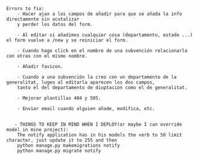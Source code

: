 
    Errors to fix:
        - Hacer ajax a los campos de añadir para que se añada la info directamente sin acutalizar
        y perder los datos del form.

        - Al editar si añadimos cualquier cosa (departamento, estado ...) el form vuelve a /new y se reiniciar el form.

        - Cuando hago click en el nombre de una subvención relacionarla con otras con el mismo nombre.

        - Añadir favicon.

        - Cuando a una subvención la creo con un departamento de la generalitat, lugeo al editarla aparecen los dos campos,
        tanto el del departamento de diuptación como el de generalitat.

        - Mejorar plantillas 404 y 505.

        - Enviar email cuando alguien añade, modifica, etc.


       - THINGS TO KEEP IN MIND WHEN I DEPLOY(or maybe I can override model in mine project):
        The notify application has in his models the verb to 50 limit character, just update it to 255 and then
        python manage.py makemigrations notify
        python manage.py migrate notify

